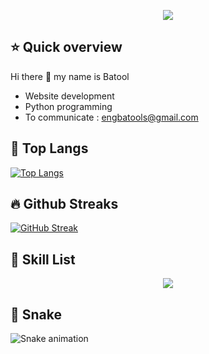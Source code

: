 
 <p align="center">
  <!-- Typing SVG by DenverCoder1 - https://github.com/DenverCoder1/readme-typing-svg -->
  <a href="https://github.com/batooldshilleh/readme-typing-svg">
    <img src="https://readme-typing-svg.demolab.com/?lines=Full-stac%20web%20and%20app%20developer💻;Computer%20Engineer%20👷;5%2B%20years%20of%20coding%20experience%20💪;Always%20learning%20new%20things%20🦕&font=Fira%20Code&center=true&width=440&height=45&color=555555&vCenter=true&pause=1000&size=22" /></a>
</p>

 ## ⭐ Quick overview
 Hi there 👋 my name is Batool
 - Website development
 - Python programming
 - To communicate : engbatools@gmail.com
 
<!--## GitHub stats
![Anurag's GitHub stats](https://github-readme-stats.vercel.app/api?username=batooldshilleh&show_icons=true&theme=dark)
-->
## 🏅 Top Langs
[![Top Langs](https://github-readme-stats.vercel.app/api/top-langs/?username=batooldshilleh&layout=compact)]([https://github.com/anuraghazra/github-readme-stats](https://github.com/batooldshilleh?tab=repositories))


## 🔥 Github Streaks
[![GitHub Streak](https://streak-stats.demolab.com/?user=batooldshilleh)](https://git.io/streak-stats)

## 💙 Skill List
<p align="center">
  <a href="https://skillicons.dev">
    <img src="https://skillicons.dev/icons?i=git,androidstudio,arduino,bootstrap,c,cpp,css,dart,discord,flutter,github,html,js,linux,py,docker,eclipse,firebase,jenkins,mongodb,mysql,netlify,nodejs,postman,vscode" />
  </a>
</p>


## 🐍 Snake
![Snake animation](https://raw.githubusercontent.com/{batooldshilleh}/{batooldshilleh}/output/github-contribution-grid-snake-dark.svg)
            
